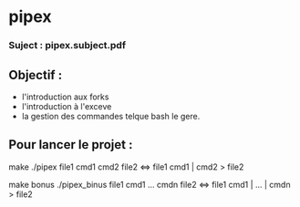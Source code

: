 # pipex
 
### Suject : pipex.subject.pdf

## Objectif : 
- l'introduction aux forks
- l'introduction à l'exceve
- la gestion des commandes telque bash le gere.

## Pour lancer le projet :
make
./pipex file1 cmd1 cmd2 file2 <=> file1 cmd1 | cmd2 > file2

make bonus
./pipex_binus file1 cmd1 ... cmdn file2 <=> file1 cmd1 | ... | cmdn > file2
